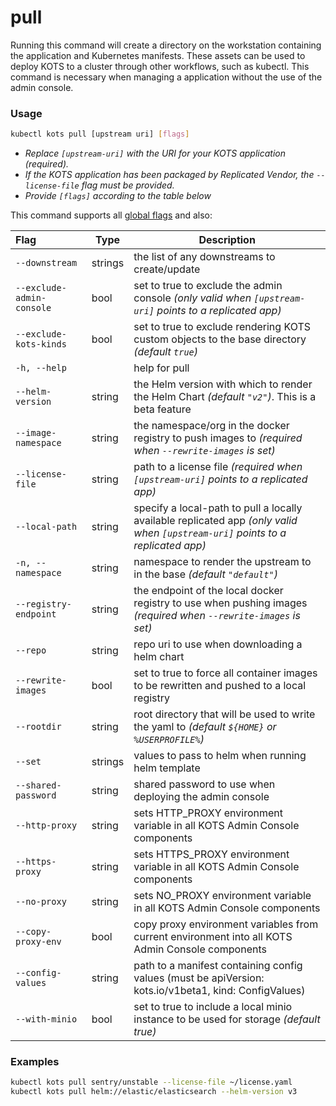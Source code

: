# pull

Running this command will create a directory on the workstation containing the application and Kubernetes manifests. These assets can be used to deploy KOTS to a cluster through other workflows, such as kubectl. This command is necessary when managing a application without the use of the admin console.

### Usage
```bash
kubectl kots pull [upstream uri] [flags]
```
* _Replace `[upstream-uri]` with the URI for your KOTS application (required)._
* _If the KOTS application has been packaged by Replicated Vendor, the `--license-file` flag must be provided._
* _Provide `[flags]` according to the table below_

This command supports all [global flags](/kots-cli/global-flags/) and also:

| Flag | Type | Description |
|:-----|------|-------------|
| `--downstream` | strings | the list of any downstreams to create/update |
| `--exclude-admin-console` | bool | set to true to exclude the admin console _(only valid when `[upstream-uri]` points to a replicated app)_ |
| `--exclude-kots-kinds` | bool | set to true to exclude rendering KOTS custom objects to the base directory _(default `true`)_ |
| `-h, --help` | | help for pull |
| `--helm-version` | string | the Helm version with which to render the Helm Chart _(default `"v2"`)_. This is a beta feature |
| `--image-namespace` | string | the namespace/org in the docker registry to push images to _(required when `--rewrite-images` is set)_ |
| `--license-file` | string | path to a license file _(required when `[upstream-uri]` points to a replicated app)_ |
| `--local-path` | string | specify a local-path to pull a locally available replicated app _(only valid when `[upstream-uri]` points to a replicated app)_ |
| `-n, --namespace` | string | namespace to render the upstream to in the base _(default `"default"`)_ |
| `--registry-endpoint` | string | the endpoint of the local docker registry to use when pushing images _(required when `--rewrite-images` is set)_ |
| `--repo` | string | repo uri to use when downloading a helm chart |
| `--rewrite-images` | bool | set to true to force all container images to be rewritten and pushed to a local registry |
| `--rootdir` | string | root directory that will be used to write the yaml to _(default `${HOME}` or `%USERPROFILE%`)_ |
| `--set` | strings | values to pass to helm when running helm template |
| `--shared-password` | string | shared password to use when deploying the admin console |
| `--http-proxy` | string | sets HTTP_PROXY environment variable in all KOTS Admin Console components |
| `--https-proxy` | string | sets HTTPS_PROXY environment variable in all KOTS Admin Console components |
| `--no-proxy` | string | sets NO_PROXY environment variable in all KOTS Admin Console components |
| `--copy-proxy-env` | bool | copy proxy environment variables from current environment into all KOTS Admin Console components |
| `--config-values` | string | path to a manifest containing config values (must be apiVersion: kots.io/v1beta1, kind: ConfigValues) |
| `--with-minio` | bool | set to true to include a local minio instance to be used for storage _(default true)_ |

### Examples
```bash
kubectl kots pull sentry/unstable --license-file ~/license.yaml
kubectl kots pull helm://elastic/elasticsearch --helm-version v3
```
